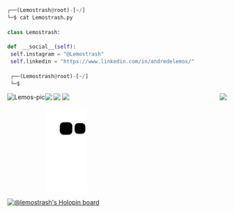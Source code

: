```python
┌──(Lemostrash@root)-[~/]
└─$ cat Lemostrash.py

class Lemostrash:

def  __social__(self):
 self.instagram = "@Lemostrash"
 self.linkedin = "https://www.linkedin.com/in/andredelemos/"
  
 ┌──(Lemostrash@root)-[~/]
 └─$
```

<img align="right" src="https://github-readme-stats.vercel.app/api/top-langs/?username=lemostrash&layout=compact&langs_count=7&theme=material-palenight"/>
</div>

  <img align="left" alt="Lemos-pic" height="103" src="https://icon-library.com/images/pixel-icon-tumblr/pixel-icon-tumblr-13.jpg">

</div>


<div> 

  <a href="https://instagram.com/lemostrash" target="_blank"><img src="https://img.shields.io/badge/-Instagram-%23E4405F?style=for-the-badge&logo=instagram&logoColor=white" target="_blank"></a>
  <a href = "mailto:lemoslammer@gmail.com"><img src="https://img.shields.io/badge/-Gmail-%23333?style=for-the-badge&logo=gmail&logoColor=white" target="_blank"></a>
  <a href="https://www.linkedin.com/in/andredelemos/" target="_blank"><img src="https://img.shields.io/badge/-LinkedIn-%230077B5?style=for-the-badge&logo=linkedin&logoColor=white" target="_blank"></a> 
 
</div>

![Snake animation](https://github.com/lemostrash/lemostrash/blob/output/github-contribution-grid-snake.svg)

[![@lemostrash's Holopin board](https://holopin.me/lemostrash)](https://holopin.io/@lemostrash)
   
